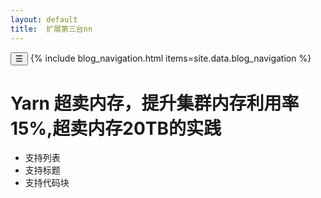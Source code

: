 ```yaml
---
layout: default
title:  扩展第三台nn
---
```


<link rel="stylesheet" href="/assets/blog.css">
<script>
function toggleBlogNav() {
  var nav = document.querySelector('.blog-nav');
  nav.classList.toggle('collapsed');
}
</script>
  <nav class="blog-nav">
    <button class="collapse-btn" onclick="toggleBlogNav()">☰</button>
    {% include blog_navigation.html items=site.data.blog_navigation %}
  </nav>

# Yarn 超卖内存，提升集群内存利用率15%,超卖内存20TB的实践

  - 支持列表
  - 支持标题
  - 支持代码块


